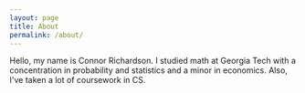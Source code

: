 ```yaml
---
layout: page
title: About
permalink: /about/
---
```


Hello, my name is Connor Richardson. I studied math at Georgia Tech with a concentration in probability and statistics and a 
minor in economics. Also, I've taken a lot of coursework in CS.
 

 
